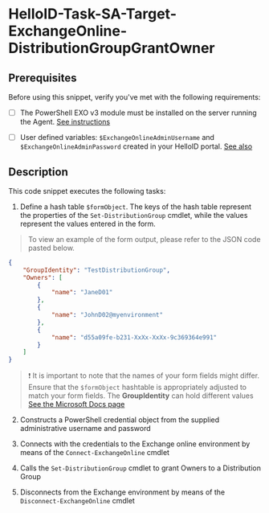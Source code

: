 
# HelloID-Task-SA-Target-ExchangeOnline-DistributionGroupGrantOwner

## Prerequisites
Before using this snippet, verify you've met with the following requirements:
- [ ] The PowerShell EXO v3 module must be installed on the server running the Agent. [See instructions](https://learn.microsoft.com/en-us/powershell/exchange/exchange-online-powershell-v2?view=exchange-ps)

- [ ] User defined variables: `$ExchangeOnlineAdminUsername` and `$ExchangeOnlineAdminPassword` created in your HelloID portal. [See also](https://docs.helloid.com/en/variables/custom-variables.html)

## Description

This code snippet executes the following tasks:

1. Define a hash table `$formObject`. The keys of the hash table represent the properties of the `Set-DistributionGroup` cmdlet, while the values represent the values entered in the form.

> To view an example of the form output, please refer to the JSON code pasted below.

```json
{
    "GroupIdentity": "TestDistributionGroup",
    "Owners": [
        {
            "name": "JaneD01"
        },
        {
            "name": "JohnD02@myenvironment"
        },
        {
            "name": "d55a09fe-b231-XxXx-XxXx-9c369364e991"
        }
    ]
}
```

> :exclamation: It is important to note that the names of your form fields might differ. Ensure that the `$formObject` hashtable is appropriately adjusted to match your form fields.
> The **GroupIdentity** can hold different values [See the Microsoft Docs page](https://learn.microsoft.com/en-us/powershell/module/exchange/set-distributiongroup?view=exchange-ps#-managedby)

2. Constructs a PowerShell credential object from the supplied administrative username and password

3. Connects with the credentials to the Exchange online environment by means of the `Connect-ExchangeOnline` cmdlet

4. Calls the `Set-DistributionGroup` cmdlet to grant Owners to a Distribution Group

5. Disconnects from the Exchange environment by means of the `Disconnect-ExchangeOnline` cmdlet